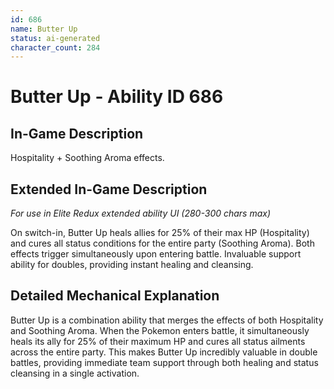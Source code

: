 ```yaml
---
id: 686
name: Butter Up
status: ai-generated
character_count: 284
---
```


# Butter Up - Ability ID 686

## In-Game Description
Hospitality + Soothing Aroma effects.

## Extended In-Game Description
*For use in Elite Redux extended ability UI (280-300 chars max)*

On switch-in, Butter Up heals allies for 25% of their max HP (Hospitality) and cures all status conditions for the entire party (Soothing Aroma). Both effects trigger simultaneously upon entering battle. Invaluable support ability for doubles, providing instant healing and cleansing.

## Detailed Mechanical Explanation

Butter Up is a combination ability that merges the effects of both Hospitality and Soothing Aroma. When the Pokemon enters battle, it simultaneously heals its ally for 25% of their maximum HP and cures all status ailments across the entire party. This makes Butter Up incredibly valuable in double battles, providing immediate team support through both healing and status cleansing in a single activation.